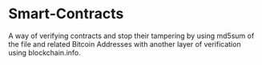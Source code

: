 ﻿# Smart-Contracts
A way of verifying contracts and stop their tampering by using md5sum of the file and related Bitcoin Addresses with another layer of verification using blockchain.info.


